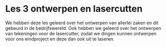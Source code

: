 # Les 3 ontwerpen en lasercutten

We hebben deze les geleerd over het ontwerpen van allerlei zaken en dit gebeurd in de bedrijfswereld. Ook hebben we geleerd over het ontwerpen van tekeningen voor de lasercutter, zodat we dingen kunnen ontwerpen voor ons eindproject en deze dan ook uit te laseren.

